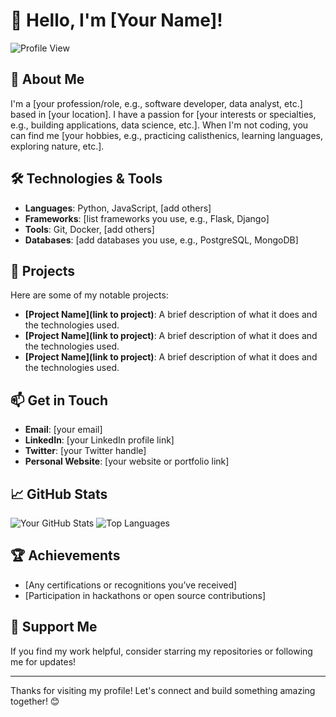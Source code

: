 # 👋 Hello, I'm [Your Name]!

![Profile View](https://github.com/[your_username].png?size=200) <!-- Replace with your GitHub username -->

## 🚀 About Me

I'm a [your profession/role, e.g., software developer, data analyst, etc.] based in [your location]. I have a passion for [your interests or specialties, e.g., building applications, data science, etc.]. When I'm not coding, you can find me [your hobbies, e.g., practicing calisthenics, learning languages, exploring nature, etc.].

## 🛠️ Technologies & Tools

- **Languages**: Python, JavaScript, [add others]
- **Frameworks**: [list frameworks you use, e.g., Flask, Django]
- **Tools**: Git, Docker, [add others]
- **Databases**: [add databases you use, e.g., PostgreSQL, MongoDB]

## 🌟 Projects

Here are some of my notable projects:

- **[Project Name](link to project)**: A brief description of what it does and the technologies used.
- **[Project Name](link to project)**: A brief description of what it does and the technologies used.
- **[Project Name](link to project)**: A brief description of what it does and the technologies used.

## 📫 Get in Touch

- **Email**: [your email]
- **LinkedIn**: [your LinkedIn profile link]
- **Twitter**: [your Twitter handle]
- **Personal Website**: [your website or portfolio link]

## 📈 GitHub Stats

![Your GitHub Stats](https://github-readme-stats.vercel.app/api?username=[your_username]&show_icons=true&hide_title=true) <!-- Replace with your GitHub username -->
![Top Languages](https://github-readme-stats.vercel.app/api/top-langs/?username=[your_username]&layout=compact) <!-- Replace with your GitHub username -->

## 🏆 Achievements

- [Any certifications or recognitions you’ve received]
- [Participation in hackathons or open source contributions]

## 🙌 Support Me

If you find my work helpful, consider starring my repositories or following me for updates!

---

Thanks for visiting my profile! Let's connect and build something amazing together! 😊

